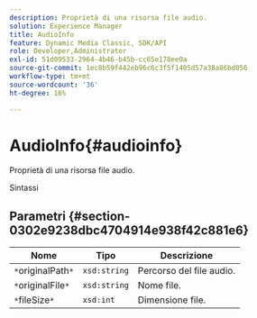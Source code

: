 ```yaml
---
description: Proprietà di una risorsa file audio.
solution: Experience Manager
title: AudioInfo
feature: Dynamic Media Classic, SDK/API
role: Developer,Administrator
exl-id: 51d09533-2964-4b46-b45b-cc65e178ee0a
source-git-commit: 1ec8b59f442eb96c6c3f5f1405d57a38a86bd056
workflow-type: tm+mt
source-wordcount: '36'
ht-degree: 16%

---
```


# AudioInfo{#audioinfo}

Proprietà di una risorsa file audio.

Sintassi

## Parametri {#section-0302e9238dbc4704914e938f42c881e6}

| Nome | Tipo | Descrizione |
|---|---|---|
| `*`originalPath`*` | `xsd:string` | Percorso del file audio. |
| `*`originalFile`*` | `xsd:string` | Nome file. |
| `*`fileSize`*` | `xsd:int` | Dimensione file. |
